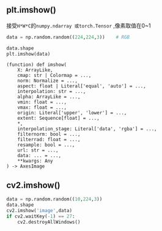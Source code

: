 ## plt.imshow()

接受`H*W*C`的`numpy.ndarray 或torch.Tensor` ,像素取值在0~1

```python
data = np.random.random((224,224,3))	# RGB

data.shape
plt.imshow(data)
```

```
(function) def imshow(
    X: ArrayLike,
    cmap: str | Colormap = ...,
    norm: Normalize = ...,
    aspect: float | Literal['equal', 'auto'] = ...,
    interpolation: str = ...,
    alpha: ArrayLike = ...,
    vmin: float = ...,
    vmax: float = ...,
    origin: Literal['upper', 'lower'] = ...,
    extent: Sequence[float] = ...,
    *,
    interpolation_stage: Literal['data', 'rgba'] = ...,
    filternorm: bool = ...,
    filterrad: float = ...,
    resample: bool = ...,
    url: str = ...,
    data: ... = ...,
    **kwargs: Any
) -> AxesImage
```



## cv2.imshow()

```python 
data = np.random.random((10,224,3))
data.shape
cv2.imshow('image',data)
if cv2.waitKey(-1) == 27:
    cv2.destroyAllWindows()
```







